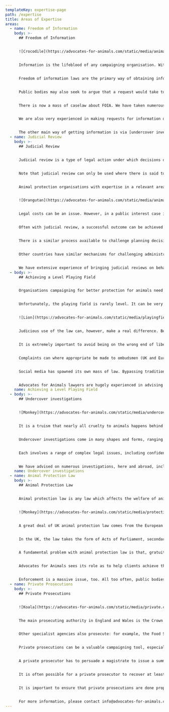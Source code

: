 ```yaml
---
templateKey: expertise-page
path: /expertise
title: Areas of Expertise
areas:
  - name: Freedom of Information
    body: >-
      ## Freedom of Information


      ![Crocodile](https://advocates-for-animals.com/static/media/animal3.12bca2a3.jpg)


      Information is the lifeblood of any campaigning organisation. Without information to influence the public and politicians, change cannot be effected. This is particularly important with animal cruelty, most of which takes place behind closed doors. And, of course, animals cannot articulate what is done to them.


      Freedom of information laws are the primary way of obtaining information held by public bodies. In England, Wales and Northern Ireland, the Freedom of Information Act 2000 creates a right to information on request (there is similar legislation in Scotland). There are a number of exemptions, covering matters such as confidentiality, safety and the development of policy. A number of other laws also contain prohibitions on disclosure. Many of the exemptions are qualified, which means that, even if they apply, the public interest may require disclosure.


      Public bodies may also seek to argue that a request would take too long to deal with or is otherwise ‘vexatious’, but there are limits to both of these.


      There is now a mass of caselaw about FOIA. We have taken numerous cases on behalf of animal protection organisations, with a high degree of success. How requests are worded is extremely important and it is also essential to be able to assess whether a public body is justified in refusing to disclose information.


      We are also very experienced in making requests for information of EU institutions and governments around the world.


      The other main way of getting information is via [undercover investigations](https://advocates-for-animals.com/expertise/undercover-investigations)
  - name: Judicial Review
    body: >-
      ## Judicial Review


      Judicial review is a type of legal action under which decisions of ministers and other public officials can be challenged. It is the means by which the judiciary ensures that public bodies keep within the law. As such, it is a vital tool in a democracy and there have been many famous cases, including recently the successful challenge to the Government’s attempt to circumvent Parliament over the Brexit Article 50 process. ‘Decision’ is interpreted broadly, such that (for example) a failure to make a decision can be challenged, as can secondary legislation falling outside the ambit of an Act of Parliament.


      Note that judicial review can only be used where there is said to be an error of law. You cannot normally challenge a finding of fact or the way a public body has exercised a discretion or judgement entrusted to it by Parliament. However, you can do so if the finding of fact etc is unsupported by evidence or the public body has failed to take into account a material consideration (or taken into account an immaterial consideration). Procedural irregularity can also be challenged, such as a failure to consult properly or give adequate reasons.


      Animal protection organisations with expertise in a relevant area will usually be accorded standing to bring a case and they may also be allowed to intervene in a case brought by someone else. In these ways, the animals’ voice can be heard. There are strict time limits for bringing a case.


      ![Orangutan](https://advocates-for-animals.com/static/media/animal16.fefae6dd.jpg)


      Legal costs can be an issue. However, in a public interest case it is often possible to get a protective costs order, which limits exposure to costs if a case is ultimately unsuccessful.


      Often with judicial review, a successful outcome can be achieved without needing to take a case to a full hearing. Public bodies will frequently concede a point of principle if a case is well-articulated, especially if a judge grants permission for a case to proceed (the first stage in the process). Indeed, they may do so after a pre-action letter. Because public bodies have a duty to be candid, the letter before action can be an useful way of obtaining documents.


      There is a similar process available to challenge planning decisions


      Other countries have similar mechanisms for challenging administrative decisions, some modelled on English judicial review.


      We have extensive experience of bringing judicial reviews on behalf of animal protection organisations as well as other NGOs.
  - body: >-
      ## Achieving a Level Playing Field


      Organisations campaigning for better protection for animals need to get their messages out there. Only thus can the public be informed about how animals area treated and the pressure for change created.


      Unfortunately, the playing field is rarely level. It can be very difficult to get the traditional media interested and, even when it is, facts may be distorted and prominence given to the views of industry and governments. All this reflects where power lies in society: monied interests dominate and the voice of exploited animals reduced to barely a whimper. It is all too common for suffering to be played down and organisations campaigning for greater protection to be misrepresented, even ridiculed.


      ![Lion](https://advocates-for-animals.com/static/media/playingfield.8f534f22.jpg)


      Judicious use of the law can, however, make a real difference. Because of the potential cost, libel proceedings should be considered as a last resort only but sometimes they may have to be contemplated, where an organisation’s reputation has been seriously traduced and loss can be shown. Often, the threat of proceedings can be used to extract a correction, which is usually all an organisation wants.


      It is extremely important to avoid being on the wrong end of libel proceedings. Sadly, there are those who see animal protection organisations as a threat and would like to put them out of business. Accuracy and fact-checking are key. Clearly, too much caution will stifle messaging but there are various techniques which can be used to ensure impact while ensuring that risk is kept to a minimum. It is important to differentiate fact from opinion and, where the latter is based on facts, to make sure that they are accurate.


      Complaints can where appropriate be made to ombudsmen (UK and European), press regulators, the Advertising Standards Authority, the Market Research Society (with misleading opinion polls) and various other bodies. These carry no risk of a legal costs order. It may be necessary to defend a complaint made to the ASA.


      Social media has spawned its own mass of law. Bypassing traditional media can have real benefits but there are pitfalls too.


      Advocates for Animals lawyers are hugely experienced in advising in all these areas. We are happy to review copy prior to publication.
    name: Achieving a Level Playing Field
  - body: >-
      ## Undercover investigations


      ![Monkey](https://advocates-for-animals.com/static/media/undercover.09a65e3a.jpg)


      It is a truism that nearly all cruelty to animals happens behind closed doors. [Freedom of information](https://advocates-for-animals.com/expertise/freedom-of-information) laws and other techniques can help lift the lid but unquestionably the most effective way is via undercover investigations. Undertaken properly, they can be hugely beneficial in advancing animal protection. An image is worth a thousand words and video footage hard to dispute.


      Undercover investigations come in many shapes and forms, ranging from placing an employee with a hidden camera for an extended time, leaving a camera on site for a short period, gathering evidence on a permitted visit and trailing vehicles.


      Each involves a range of complex legal issues, including confidentiality, libel, trespass, copyright and data protection. A targeted company may allege that a criminal offence has been committed. Inevitably, undercover investigations carry risks, but they can be minimised. For example, it is vital to identify prior to launch the public interest in information being available, because that can represent a defence to a breach of confidentiality action. Factual assertions should only be made where they are demonstrably true.


      We have advised on numerous investigations, here and abroad, including animal experiments, the fur trade, live transport and intensive farming and would be happy to assist.
    name: Undercover investigations
  - name: Animal Protection Law
    body: >-
      ## Animal Protection Law


      Animal protection law is any law which affects the welfare of animals. It is distinct from animal health law which is really designed to protect human beings or other animals and the law assigning liability for damage caused by one’s animals, although each of these can have welfare implications too.


      ![Monkey](https://advocates-for-animals.com/static/media/protection.c509be8f.jpg)


      A great deal of UK animal protection law comes from the European Union and that will continue to be the case whatever happens with Brexit. A huge swathe of EU legislation has an impact on animals. There are several other international treaties which affect animals, too, such as the World Trade Organisation, the Convention on the Trade in Endangered Species (CITES), the Convention on the Conservation of European Wildlife and Natural Habitats (the Bern Convention) and the World Organisation for Animal Health (OIE). There is burgeoning caselaw arising out of many of these, some of it highly technical.


      In the UK, the law takes the form of Acts of Parliament, secondary legislation (such as regulations), caselaw, codes of practice and guidance.


      A fundamental problem with animal protection law is that, gratuitous cruelty aside, it seeks to balance the interests of the animal against some human interest. The human interest could be cheap meat, research, entertainment, clothing, religious or cultural tradition. Inevitably, human beings get to decide when their interest trumps that of animal welfare and it is no surprise that welfare is often relegated in importance. This, allied to technological and commercial secrecy, explains the exponential increase in animal suffering at the hands of human beings, despite attitudes being generally more enlightened.


      Advocates for Animals sees its role as to help clients achieve the maximum protection from existing laws and to suggest and draft new laws. We can also help with various parliamentary techniques such as questions and early day motions (or EU equivalents) and in responding to consultations.


      Enforcement is a massive issue, too. All too often, public bodies fail to enforce properly even the inadequate protection given by legislation. There are various ways of ensuring that they do. Or you may need advice about what the law is in a particular area, here or abroad.
  - name: Private Prosecutions
    body: >-
      ## Private Prosecutions


      ![Koala](https://advocates-for-animals.com/static/media/private.cddd43ff.jpg)


      The main prosecuting authority in England and Wales is the Crown Prosecution Service (CPS). In Scotland, it is the Prosecutor-Fiscal and in Northern Ireland the Public Prosecution Service. Each of these organisations bring prosecutions on behalf of the state. They are independent of the police, who investigate crimes.


      Other specialist agencies also prosecute: for example, the Food Standards Agency, the Health & Safety Executive (UK) and local Trading Standards (consumer issues, including misleading fur labelling). So do local authorities for a range of offences.


      Private prosecutions can be a valuable campaigning tool, especially on issues where animal protection organisations have greater expertise than the state authorities or may perhaps have conducted an [undercover investigation](https://advocates-for-animals.com/expertise/undercover-investigations) revealing inadequate regulation.


      A private prosecutor has to persuade a magistrate to issue a summons or warrant against the proposed defendant. There must be some evidence indicating that an offence has been committed. The Director of Public Prosecutions (the head of the CPS) can take over a prosecution, and can then discontinue it. In principle, it is possible to [judicially review](https://advocates-for-animals.com/expertise/judicial-review) a decision to discontinue, but in practice that would be difficult unless, perhaps, the decision was overtly political.


      It is often possible for a private prosecutor to recover at least some legal costs, either from central funds or occasionally a convicted defendant.


      It is important to ensure that private prosecutions are done properly, with compelling (admissible) evidence and full disclosure to the defendant, and other procedural requirements followed. If not conducted properly, there is a risk that the defendant may recover costs from the prosecutor. Advocates for Animals can help navigate your way through each step of the process.


      For more information, please contact info@advocates-for-animals.com
---
```

